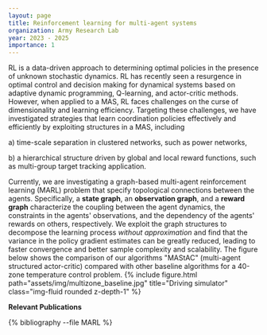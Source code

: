 ```yaml
---
layout: page
title: Reinforcement learning for multi-agent systems
organization: Army Research Lab
year: 2023 - 2025
importance: 1
---
```

RL is a data-driven approach to determining optimal policies in the presence of unknown stochastic dynamics. 	RL has recently seen a resurgence in optimal control and decision making for dynamical systems based on adaptive dynamic programming, Q-learning, and actor-critic methods. However, when applied to a MAS, RL faces challenges on the  curse of dimensionality and learning efficiency. Targeting these challenges, we have investigated strategies that learn coordination policies effectively and efficiently by exploiting structures in a MAS, including 

a) time-scale separation in clustered networks, such as power networks,

b) a hierarchical structure driven by global and local reward functions, such as multi-group target tracking application.




Currently, we are investigating a graph-based multi-agent reinforcement learning (MARL) problem that specify topological connections between the agents. Specifically, a **state graph**, an **observation graph**, and a **reward graph** characterize the coupling between the agent dynamics, the constraints in the agents' observations, and the dependency of the agents' rewards on others, respectively. We exploit the graph structures to decompose the learning process *without approximation* and find that the variance in the policy gradient estimates can be greatly reduced, leading to faster convergence and better sample complexity and scalability. The figure below shows the comparison of our algorithms "MAStAC" (multi-agent structured actor-critic) compared with other baseline algorithms for a 40-zone temperature control problem. 
{% include figure.html path="assets/img/multizone_baseline.jpg" title="Driving simulator" class="img-fluid rounded z-depth-1" %}

**Relevant Publications**

<div class="publications">


{% bibliography --file MARL %}


</div>
